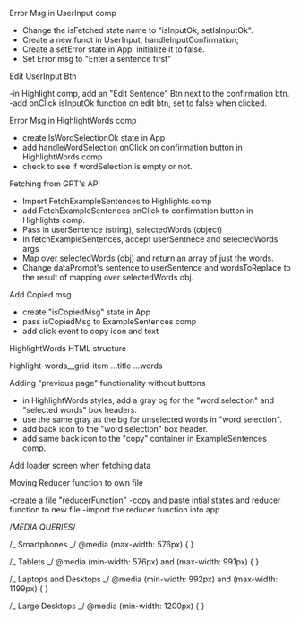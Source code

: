 
Error Msg in UserInput comp

- Change the isFetched state name to "isInputOk, setIsInputOk".
- Create a new funct in UserInput, handleInputConfirmation;
- Create a setError state in App, initialize it to false.
- Set Error msg to "Enter a sentence first"

Edit UserInput Btn

-in Highlight comp, add an "Edit Sentence" Btn next to the confirmation btn.
-add onClick isInputOk function on edit btn, set to false when clicked.

Error Msg in HighlightWords comp

- create IsWordSelectionOk state in App
- add handleWordSelection onClick on confirmation button in HighlightWords comp
- check to see if wordSelection is empty or not.

Fetching from GPT's API

- Import FetchExampleSentences to Highlights comp
- add FetchExampleSentences onClick to confirmation button in Highlights comp.
- Pass in userSentence (string), selectedWords (object)
- In fetchExampleSentences, accept userSentnece and selectedWords args
- Map over selectedWords (obj) and return an array of just the words.
- Change dataPrompt's sentence to userSentence and wordsToReplace to the result of mapping over selectedWords obj.

Add Copied msg

- create "isCopiedMsg" state in App
- pass isCopiedMsg to ExampleSentences comp
- add click event to copy icon and text

HighlightWords HTML structure

highlight-words\_\_grid-item
...title
...words

Adding "previous page" functionality without buttons

- in HighlightWords styles, add a gray bg for the "word selection" and "selected words" box headers.
- use the same gray as the bg for unselected words in "word selection".
- add back icon to the "word selection" box header.
- add same back icon to the "copy" container in ExampleSentences comp.

Add loader screen when fetching data

Moving Reducer function to own file

-create a file "reducerFunction"
-copy and paste intial states and reducer function to new file
-import the reducer function into app

/_MEDIA QUERIES_/

/_ Smartphones _/
@media (max-width: 576px) {
}

/_ Tablets _/
@media (min-width: 576px) and (max-width: 991px) {
}

/_ Laptops and Desktops _/
@media (min-width: 992px) and (max-width: 1199px) {
}

/_ Large Desktops _/
@media (min-width: 1200px) {
}

